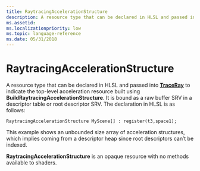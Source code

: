 ```yaml
---
title: RaytracingAccelerationStructure 
description: A resource type that can be declared in HLSL and passed into TraceRay to indicate the top-level acceleration resource built using BuildRaytracingAccelerationStructure.
ms.assetid: 
ms.localizationpriority: low
ms.topic: language-reference
ms.date: 05/31/2018
---
```


# RaytracingAccelerationStructure

A resource type that can be declared in HLSL and passed into [**TraceRay**](traceray-function.md) to indicate the top-level acceleration resource built using **BuildRaytracingAccelerationStructure**. It is bound as a raw buffer SRV in a descriptor table or root descriptor SRV.  The declaration in HLSL is as follows:


```
RaytracingAccelerationStructure MyScene[] : register(t3,space1);
```

This example shows an unbounded size array of acceleration structures, which implies coming from a descriptor heap since root descriptors can’t be indexed.

**RaytracingAccelerationStructure** is an opaque resource with no methods available to shaders.


 

 




